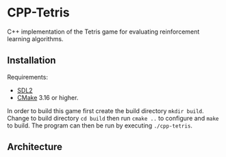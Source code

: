 # CPP-Tetris

C++ implementation of the Tetris game for evaluating reinforcement learning algorithms.

## Installation

Requirements:
- [SDL2](https://wiki.libsdl.org/Installation)
- [CMake](https://cmake.org/) 3.16 or higher.

In order to build this game first create the build directory
`mkdir build`. Change to build directory `cd build` then run 
`cmake ..` to configure and `make` to build. The program can then be run by
executing `./cpp-tetris`.

## Architecture

